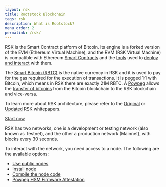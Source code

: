 ```yaml
---
layout: rsk
title: Rootstock Blockchain
tags: rsk
description: What is Rootstock?
menu_order: 2
permalink: /rsk/
---
```


RSK is the Smart Contract platform of Bitcoin. Its engine is a forked version of the EVM (Ethereum Virtual Machine), and the RVM (RSK Virtual Machine) is compatible with Ethereum [Smart Contracts](/develop) and the [tools](/tools) used to [deploy and interact](/tutorials/) with them.

The [Smart Bitcoin (RBTC)](/rsk/rbtc) is the native currency in RSK and it is used to pay for the gas required for the execution of transactions. It is pegged 1:1 with Bitcoin, which means in RSK there are exactly 21M RBTC. A [Powpeg](/rsk/architecture/powpeg/) allows the [transfer of bitcoins](/rsk/rbtc/conversion) from the Bitcoin blockchain to the RSK blockchain and vice-versa.

To learn more about RSK architecture, please refer to the [Original](https://www.rsk.co/Whitepapers/RSK_White_Paper-ORIGINAL.pdf) or [Updated](https://www.rsk.co/Whitepapers/RSK-White-Paper-Updated.pdf) RSK whitepapers.

<a href="/quick-start/" class="green-button">Start now</a>

RSK has two networks, one is a development or testing network (also known as Testnet), and the other a production network (Mainnet), with blocks every 30 seconds.

To interact with the network, you need access to a node. The following are the available options:
- [Use public nodes](/rsk/public-nodes)
- [Install node](/rsk/node/install)
- [Compile the node code](/rsk/node/contribute/)
- [Powpeg HSM Firmware Attestation](/rsk/architecture/powpeg#powpeg-hsm-firmware-attestation)
